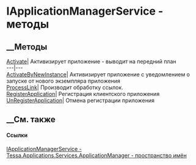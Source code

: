# IApplicationManagerService - методы
##  __Методы
[Activate](M_Tessa_Applications_Services_ApplicationManager_IApplicationManagerService_Activate.htm)|
Активизирует приложение - выводит на передний план  
---|---  
[ActivateByNewInstance](M_Tessa_Applications_Services_ApplicationManager_IApplicationManagerService_ActivateByNewInstance.htm)|
Активизирует приложение с уведомлением о запуске от нового экземпляра
приложения  
[ProcessLink](M_Tessa_Applications_Services_ApplicationManager_IApplicationManagerService_ProcessLink.htm)|
Производит обработку ссылок.  
[RegisterApplication](M_Tessa_Applications_Services_ApplicationManager_IApplicationManagerService_RegisterApplication.htm)|
Регистрация клиентского приложения  
[UnRegisterApplication](M_Tessa_Applications_Services_ApplicationManager_IApplicationManagerService_UnRegisterApplication.htm)|
Отмена регистрации приложения  
## __См. также
#### Ссылки
[IApplicationManagerService -
](T_Tessa_Applications_Services_ApplicationManager_IApplicationManagerService.htm)
[Tessa.Applications.Services.ApplicationManager - пространство
имён](N_Tessa_Applications_Services_ApplicationManager.htm)

